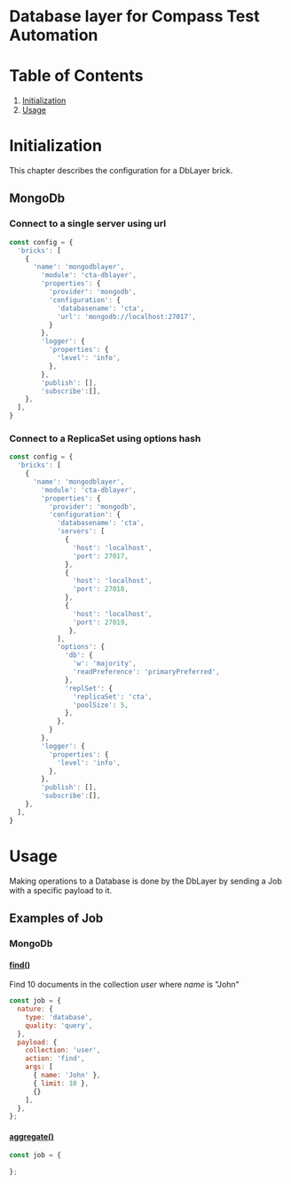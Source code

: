 Database layer for Compass Test Automation
===
# Table of Contents
1. [Initialization](#initialization)
2. [Usage](#usage)

# Initialization
This chapter describes the configuration for a DbLayer brick.
## MongoDb
### Connect to a single server using url
```js
const config = {
  'bricks': [
    {
      'name': 'mongodblayer',
        'module': 'cta-dblayer',
        'properties': {
          'provider': 'mongodb',
          'configuration': {
            'databasename': 'cta',
            'url': 'mongodb://localhost:27017',
          }
        },
        'logger': {
          'properties': {
            'level': 'info',
          },
        },
        'publish': [],
        'subscribe':[],
    },
  ],
}
```
### Connect to a ReplicaSet using options hash
```js
const config = {
  'bricks': [
    {
      'name': 'mongodblayer',
        'module': 'cta-dblayer',
        'properties': {
          'provider': 'mongodb',
          'configuration': {
            'databasename': 'cta',
            'servers': [
              {
                'host': 'localhost',
                'port': 27017,
              },
              {
                'host': 'localhost',
                'port': 27018,
              },
              {
                'host': 'localhost',
                'port': 27019,
               },
            ],
            'options': {
              'db': {
                'w': 'majority',
                'readPreference': 'primaryPreferred',
              },
              'replSet': {
                'replicaSet': 'cta',
                'poolSize': 5,
              },
            },
          }
        },
        'logger': {
          'properties': {
            'level': 'info',
          },
        },
        'publish': [],
        'subscribe':[],
    },
  ],
}
```

# Usage
Making operations to a Database is done by the DbLayer by sending a Job with a specific payload to it.
## Examples of Job
### MongoDb
#### [find()](http://mongodb.github.io/node-mongodb-native/2.2/api/Collection.html#find)
Find 10 documents in the collection *user* where *name* is "John"
```js
const job = {
  nature: {
    type: 'database',
    quality: 'query',
  },
  payload: {
    collection: 'user',
    action: 'find',
    args: [
      { name: 'John' },
      { limit: 10 },
      {}
    ],
  },
};
```
#### [aggregate()](http://mongodb.github.io/node-mongodb-native/2.2/api/Collection.html#aggregate)

```js
const job = {
  
};
```
